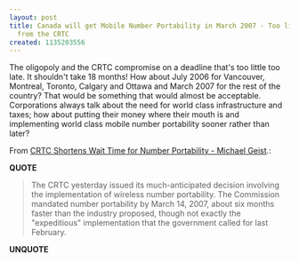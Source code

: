 ```yaml
---
layout: post
title: Canada will get Mobile Number Portability in March 2007 - Too little too late
  from the CRTC
created: 1135203556
---
```

<p>The oligopoly and the CRTC compromise on a deadline that's too little too late. It shouldn't take 18 months! How about July 2006 for Vancouver, Montreal, Toronto, Calgary and Ottawa and March 2007 for the rest of the country? That would be something that would almost be acceptable. Corporations always talk about the need for world class infrastructure and taxes; how about putting their money where their mouth is and implementing world class mobile number portability sooner rather than later? </p> <p>From <a href="http://www.michaelgeist.ca/index.php?option=com_content&amp;task=view&amp;id=1044">CRTC Shortens Wait Time for Number Portability - Michael Geist</a>.:</p> <p><strong>QUOTE</strong></p><blockquote>The CRTC yesterday issued its much-anticipated decision involving the implementation of wireless number portability.  The Commission mandated number portability by March 14, 2007, about six months faster than the industry proposed, though not exactly the &quot;expeditious&quot; implementation that the government called for last February.</blockquote><p><strong>UNQUOTE</strong></p>  
